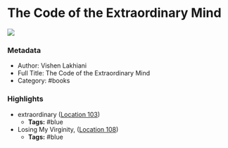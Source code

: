 # The Code of the Extraordinary Mind

![](https://images-na.ssl-images-amazon.com/images/I/41N68GraMKL._SL200_.jpg)

### Metadata

- Author: Vishen Lakhiani
- Full Title: The Code of the Extraordinary Mind
- Category: #books

### Highlights

- extraordinary ([Location 103](https://readwise.io/to_kindle?action=open&asin=B0182SMOBE&location=103))
    - **Tags:** #blue
- Losing My Virginity, ([Location 108](https://readwise.io/to_kindle?action=open&asin=B0182SMOBE&location=108))
    - **Tags:** #blue
